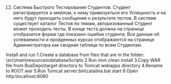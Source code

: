 12. Система Быстрого Тестирования Студентов. Студент регистрируется э-мейлом, к нему привязуеться его Успешность и на него будут приходить
сообщения о результате тестов. В системе существует каталог Тестов по темам, авторизованный Студент может проходить тесты. В конце теста
должна на странице отобразится форма где показано ошибки студента. Все данные об успеваемости и пройденных курсах отображаются на странице
Администратора как сводная таблица по всем Студентам. 

Install and run
1.Сreate a database from files that are in the folder: \src\main\resources\databaseScripts
2.Run mvn clean install
3.Copy WAR file from BusDepo\target directory to Tomcat webapps directory
4.Rename to ROOT.war
5.Run Tomcat server:bin\catalina.bat start
6.Open http:\\localhost:8080
